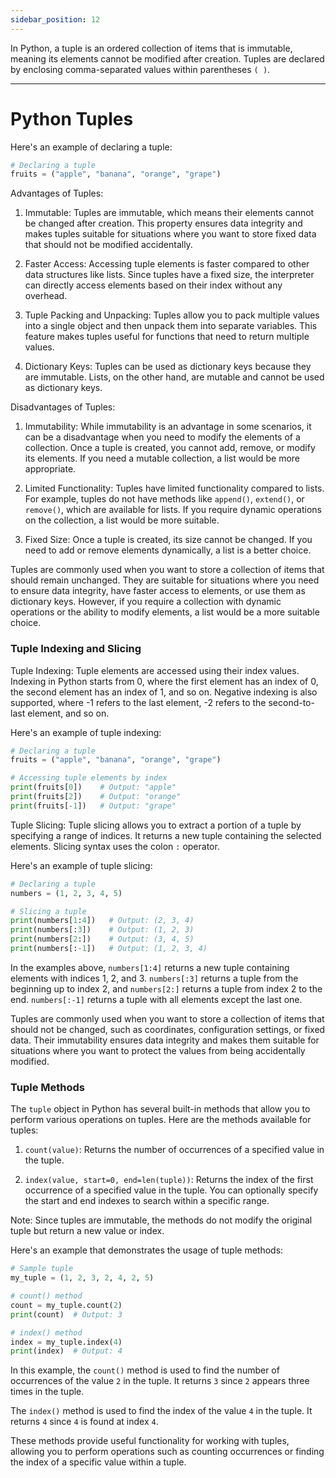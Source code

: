```yaml
---
sidebar_position: 12
---
```


In Python, a tuple is an ordered collection of items that is immutable, meaning its elements cannot be modified after creation. Tuples are declared by enclosing comma-separated values within parentheses `( )`.

---
# Python Tuples

Here's an example of declaring a tuple:

```python
# Declaring a tuple
fruits = ("apple", "banana", "orange", "grape")
```

Advantages of Tuples:
1. Immutable: Tuples are immutable, which means their elements cannot be changed after creation. This property ensures data integrity and makes tuples suitable for situations where you want to store fixed data that should not be modified accidentally.

2. Faster Access: Accessing tuple elements is faster compared to other data structures like lists. Since tuples have a fixed size, the interpreter can directly access elements based on their index without any overhead.

3. Tuple Packing and Unpacking: Tuples allow you to pack multiple values into a single object and then unpack them into separate variables. This feature makes tuples useful for functions that need to return multiple values.

4. Dictionary Keys: Tuples can be used as dictionary keys because they are immutable. Lists, on the other hand, are mutable and cannot be used as dictionary keys.

Disadvantages of Tuples:
1. Immutability: While immutability is an advantage in some scenarios, it can be a disadvantage when you need to modify the elements of a collection. Once a tuple is created, you cannot add, remove, or modify its elements. If you need a mutable collection, a list would be more appropriate.

2. Limited Functionality: Tuples have limited functionality compared to lists. For example, tuples do not have methods like `append()`, `extend()`, or `remove()`, which are available for lists. If you require dynamic operations on the collection, a list would be more suitable.

3. Fixed Size: Once a tuple is created, its size cannot be changed. If you need to add or remove elements dynamically, a list is a better choice.

Tuples are commonly used when you want to store a collection of items that should remain unchanged. They are suitable for situations where you need to ensure data integrity, have faster access to elements, or use them as dictionary keys. However, if you require a collection with dynamic operations or the ability to modify elements, a list would be a more suitable choice.

### Tuple Indexing and Slicing

Tuple Indexing:
Tuple elements are accessed using their index values. Indexing in Python starts from 0, where the first element has an index of 0, the second element has an index of 1, and so on. Negative indexing is also supported, where -1 refers to the last element, -2 refers to the second-to-last element, and so on.

Here's an example of tuple indexing:

```python
# Declaring a tuple
fruits = ("apple", "banana", "orange", "grape")

# Accessing tuple elements by index
print(fruits[0])    # Output: "apple"
print(fruits[2])    # Output: "orange"
print(fruits[-1])   # Output: "grape"
```

Tuple Slicing:
Tuple slicing allows you to extract a portion of a tuple by specifying a range of indices. It returns a new tuple containing the selected elements. Slicing syntax uses the colon `:` operator.

Here's an example of tuple slicing:

```python
# Declaring a tuple
numbers = (1, 2, 3, 4, 5)

# Slicing a tuple
print(numbers[1:4])   # Output: (2, 3, 4)
print(numbers[:3])    # Output: (1, 2, 3)
print(numbers[2:])    # Output: (3, 4, 5)
print(numbers[:-1])   # Output: (1, 2, 3, 4)
```

In the examples above, `numbers[1:4]` returns a new tuple containing elements with indices 1, 2, and 3. `numbers[:3]` returns a tuple from the beginning up to index 2, and `numbers[2:]` returns a tuple from index 2 to the end. `numbers[:-1]` returns a tuple with all elements except the last one.

Tuples are commonly used when you want to store a collection of items that should not be changed, such as coordinates, configuration settings, or fixed data. Their immutability ensures data integrity and makes them suitable for situations where you want to protect the values from being accidentally modified.

### Tuple Methods

The `tuple` object in Python has several built-in methods that allow you to perform various operations on tuples. Here are the methods available for tuples:

1. `count(value)`: Returns the number of occurrences of a specified value in the tuple.

2. `index(value, start=0, end=len(tuple))`: Returns the index of the first occurrence of a specified value in the tuple. You can optionally specify the start and end indexes to search within a specific range.

Note: Since tuples are immutable, the methods do not modify the original tuple but return a new value or index.

Here's an example that demonstrates the usage of tuple methods:

```python
# Sample tuple
my_tuple = (1, 2, 3, 2, 4, 2, 5)

# count() method
count = my_tuple.count(2)
print(count)  # Output: 3

# index() method
index = my_tuple.index(4)
print(index)  # Output: 4
```

In this example, the `count()` method is used to find the number of occurrences of the value `2` in the tuple. It returns `3` since `2` appears three times in the tuple.

The `index()` method is used to find the index of the value `4` in the tuple. It returns `4` since `4` is found at index `4`.

These methods provide useful functionality for working with tuples, allowing you to perform operations such as counting occurrences or finding the index of a specific value within a tuple.